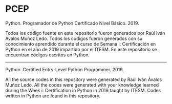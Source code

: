 # PCEP

Python. Programador de Python Certificado Nivel Básico. 2019.

Todos los código fuente en este repositorio fueron generados por Raúl Iván Ávalos Muñoz Ledo. Todos los códigos fueron generados con su conocimiento aprendido durante el curso de Semana i: Certificación en Python en el año de 2019 impartido por el ITESM. En este repositorio se encuentran códigos escritos en Python.

***********************************************************************************************************************************************

Python. Certified Entry-Level Python Programmer. 2019.

All the source codes in this repository were generated by Raúl Iván Ávalos Muñoz Ledo. All the codes were generated with your knowledge learned during the Week i: Certification in Python in 2019 taught by ITESM. Codes written in Python are found in this repository.
